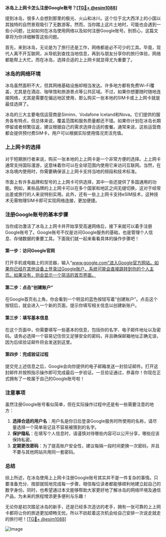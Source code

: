 **冰岛上上网卡怎么注册Google账号？[[TG💪+ @esim1088](https://t.me/s/esim1088)]**

提到冰岛，很多人会想到那里的极光、火山和冰川。这个位于北大西洋上的小国以其独特的自然景观吸引了无数游客。然而，当你踏上这片土地时，可能也会遇到一些小问题，比如如何在冰岛使用网络以及如何注册Google账号。别担心，这篇文章将为你详细解答这些问题。

首先，来到冰岛，无论是为了旅行还是工作，网络都是必不可少的工具。毕竟，现代人离不开互联网，从导航到查找当地信息，再到与朋友分享你的旅行体验，网络都能帮上大忙。而在冰岛，选择合适的上上网卡就显得尤为重要了。

### 冰岛的网络环境

冰岛虽然面积不大，但其网络基础设施却相当发达。许多地方都有免费Wi-Fi覆盖，尤其是在酒店、咖啡馆和旅游景点等公共区域。不过，如果你想要随时随地连接网络，尤其是需要在偏远地区使用，那么购买一张本地的SIM卡或上上网卡就是最佳选择了。

冰岛的三大主要电信运营商是Siminn、Vodafone Iceland和Nova。它们提供的服务各有特点，但总体来说，覆盖范围和服务质量都还不错。如果你计划在冰岛长期停留或者频繁往返，建议根据自己的需求选择合适的套餐。通常来说，这些运营商都会提供预付费SIM卡，用户可以根据实际使用情况灵活充值。

### 上上网卡的选择

对于短期旅行者来说，购买一张本地的上上网卡是一个非常方便的选择。上上网卡通常支持国际漫游，这意味着你可以在全球范围内使用它来访问互联网。当然，在冰岛境内使用时，你需要确保该上上网卡支持当地的频段和技术标准。

市面上有许多品牌和型号的上上网卡可供选择，其中一些还提供了多国通用的功能。例如，某些品牌的上上网卡可以在多个国家和地区之间无缝切换，这对于经常出差或旅行的人来说特别实用。此外，还有一些上上网卡支持eSIM技术，这种技术无需物理SIM卡即可实现网络连接，更加便捷。

### 注册Google账号的基本步骤

当你成功激活了冰岛上上网卡并开始享受高速网络后，接下来就可以着手注册Google账号了。Google账号不仅是访问Google服务的基础，也是管理个人信息、存储数据的重要工具。下面我们就一起来看看具体的操作步骤吧！

#### 第一步：访问Google官网

打开手机或电脑上的浏览器，输入“www.google.com”进入Google官方网站。如果你已经在其他设备上登录过Google账户，系统可能会直接跳转到你的个人主页。如果没有，则会显示一个简洁的首页界面。

#### 第二步：点击“创建账户”

在Google首页右上角，你会看到一个明显的蓝色按钮写着“创建账户”。点击这个按钮后，就会进入一个新的页面，提示你填写相关信息以创建新账户。

#### 第三步：填写基本信息

在这个页面中，你需要填写一些基本的信息，包括你的名字、电子邮件地址以及密码。请务必选择一个容易记住但又足够安全的密码，并且确保邮箱地址正确无误，因为后续验证邮件将会发送到这里。

#### 第四步：完成验证过程

提交完上述信息之后，Google会向你提供的电子邮箱发送一封验证邮件。打开这封邮件并按照指示操作即可完成最后一步验证。一旦验证通过，恭喜你！你现在正式拥有了一枚属于自己的Google账号啦！

### 注意事项

虽然注册Google账号看似简单，但在实际操作过程中还是有一些需要注意的地方：

1. **选择合适的用户名**：用户名是你日后登录Google服务时所使用的名称，请尽量选择一个简单易记且不容易被猜到的名字。
2. **保护隐私**：在填写个人信息时，请谨慎对待哪些内容可以公开分享，哪些应该保持私密。
3. **定期更改密码**：为了提高账户安全性，建议每隔一段时间更换一次密码，并且不要与其他网站共用同一套密码。

### 总结

综上所述，在冰岛使用上上网卡注册Google账号其实并不是一件复杂的事情。只要准备充分、按部就班地完成每一步骤，相信每位读者都能够顺利地建立起自己的数字身份。同时，也希望通过本文能够帮助大家更好地了解冰岛的网络环境及通信产品，为未来的旅程增添更多便利与乐趣！

无论你是初次踏足冰岛的新手，还是已经多次造访的老手，拥有一张可靠的上上网卡都将让你的旅途更加顺畅无忧。所以不妨趁着这次机会给自己安排一次说走就走的旅行吧！[[TG💪+ @esim1088](https://t.me/s/esim1088)]

![Image](https://i.postimg.cc/4NQfJmqS/Snipaste-2025-05-13-00-14-12.png)